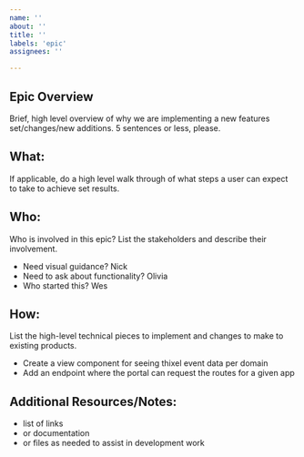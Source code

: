 ```yaml
---
name: ''
about: ''
title: ''
labels: 'epic'
assignees: ''

---
```


## Epic Overview
Brief, high level overview of why we are implementing a new features set/changes/new additions.
5 sentences or less, please.

## What:
If applicable, do a high level walk through of what steps a user can expect to take to achieve set results.

## Who:
Who is involved in this epic? List the stakeholders and describe their involvement. 
 - Need visual guidance? Nick 
 - Need to ask about functionality? Olivia
 - Who started this? Wes

## How:
List the high-level technical pieces to implement and changes to make to existing products.
  - Create a view component for seeing thixel event data per domain
  - Add an endpoint where the portal can request the routes for a given app

## Additional Resources/Notes:
- list of links
- or documentation
- or files as needed to assist in development work

